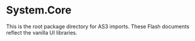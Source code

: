 # System.Core
This is the root package directory for AS3 imports. These Flash documents reflect the vanilla UI libraries.
